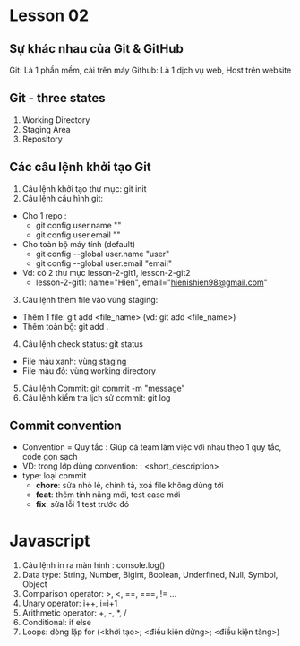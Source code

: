 # Lesson 02
## Sự khác nhau của Git & GitHub
Git: Là 1 phần mềm, cài trên máy
Github: Là 1 dịch vụ web, Host trên website
## Git - three states
1. Working Directory
2. Staging Area
3. Repository
## Các câu lệnh khởi tạo Git
1. Câu lệnh khởi tạo thư mục: git init
2. Câu lệnh cấu hình git:
- Cho 1 repo :
    - git config user.name "<name>"
    - git config user.email "<email>"
- Cho toàn bộ máy tính (default)
    - git config --global user.name "user"
    - git config --global user.email "email"
- Vd: có 2 thư mục lesson-2-git1, lesson-2-git2
    - lesson-2-git1: name="Hien", email="hienishien98@gmail.com"
3. Câu lệnh thêm file vào vùng staging:
- Thêm 1 file: git add <file_name> (vd: git add <file_name>)
- Thêm toàn bộ: git add .
4. Câu lệnh check status: git status
- File màu xanh: vùng staging
- File màu đỏ: vùng working directory
5. Câu lệnh Commit: git commit -m "message"
6. Câu lệnh kiểm tra lịch sử commit: git log
## Commit convention
- Convention = Quy tắc : Giúp cả team làm việc với nhau theo 1 quy tắc, code gọn sạch
- VD: trong lớp dùng convention: <type>: <short_description>
- type: loại commit
    - **chore**: sửa nhỏ lẻ, chính tả, xoá file không dùng tới
    - **feat**: thêm tính năng mới, test case mới
    - **fix**: sửa lỗi 1 test trước đó

# Javascript
1. Câu lệnh in ra màn hình : console.log()
2. Data type: String, Number, Bigint, Boolean, Underfined, Null, Symbol, Object
3. Comparison operator: >, <, ==, ===, != ...
4. Unary operator: i++, i=i+1
5. Arithmetic operator: +, -, *, /
6. Conditional: if else
7. Loops: dòng lặp for (<khởi tạo>; <điều kiện dừng>; <điều kiện tăng>)